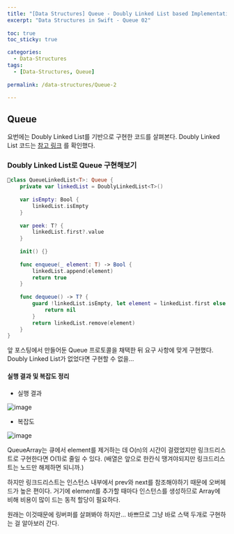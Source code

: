 ```yaml
---
title: "[Data Structures] Queue - Doubly Linked List based Implementation"
excerpt: "Data Structures in Swift - Queue 02"
  
toc: true
toc_sticky: true

categories:
  - Data-Structures
tags:
  - [Data-Structures, Queue]
  
permalink: /data-structures/Queue-2

---
```


## Queue

요번에는 Doubly Linked List를 기반으로 구현한 코드를 살펴본다.
Doubly Linked List 코드는 [참고 링크](https://github.com/DanJeong-KR/DataStructures-and-Algorithms-in-Swift/blob/master/Queue/Sources/DoublyLinkedList.swift) 를 확인했다.

### Doubly Linked List로 Queue 구현해보기

```swift
class QueueLinkedList<T>: Queue {
    private var linkedList = DoublyLinkedList<T>()
    
    var isEmpty: Bool {
        linkedList.isEmpty
    }
    
    var peek: T? {
        linkedList.first?.value
    }
    
    init() {}
    
    func enqueue(_ element: T) -> Bool {
        linkedList.append(element)
        return true
    }
    
    func dequeue() -> T? {
        guard !linkedList.isEmpty, let element = linkedList.first else {
            return nil
        }
        return linkedList.remove(element)
    }
}
```

앞 포스팅에서 만들어둔 Queue 프로토콜을 채택한 뒤 요구 사항에 맞게 구현했다.
Doubly Linked List가 없었다면 구현할 수 없을...

#### 실행 결과 및 복잡도 정리

- 실행 결과

![image](https://user-images.githubusercontent.com/22000470/182015494-65eed78a-a133-4c85-b4ee-fbeae47df858.png)

- 복잡도

![image](https://user-images.githubusercontent.com/22000470/182015593-b12b42d5-61ed-429b-aa8a-bf61605fff53.png)

QueueArray는 큐에서 element를 제거하는 데 O(n)의 시간이 걸렸었지만 링크드리스트로 구현한다면 O(1)로 줄일 수 있다. (배열은 앞으로 한칸식 땡겨야되지만 링크드리스트는 노드만 해제하면 되니까.)

하지만 링크드리스트는 인스턴스 내부에서 prev와 next를 참조해야하기 때문에 오버헤드가 높은 편이다. 거기에 element를 추가할 때마다 인스턴스를 생성하므로 Array에 비해 비용이 많이 드는 동적 할당이 필요하다. 

원래는 이것때문에 링버퍼를 살펴봐야 하지만... 바쁘므로 그냥 바로 스택 두개로 구현하는 걸 알아보러 간다.

